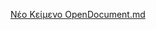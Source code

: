 
[Νέο Κείμενο OpenDocument.md](https://github.com/kostas2370/CookingWebsite/files/9632153/OpenDocument.md)

